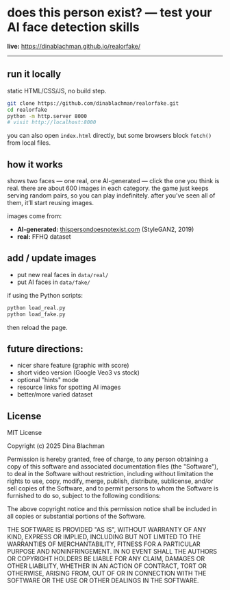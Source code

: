 # does this person exist? — test your AI face detection skills

**live:** https://dinablachman.github.io/realorfake/  

---

## run it locally

static HTML/CSS/JS, no build step.

```bash
git clone https://github.com/dinablachman/realorfake.git
cd realorfake
python -m http.server 8000
# visit http://localhost:8000
```

you can also open `index.html` directly, but some browsers block `fetch()` from local files.

## how it works

shows two faces — one real, one AI-generated — click the one you think is real. 
there are about 600 images in each category. the game just keeps serving random pairs, so you can play indefinitely. after you’ve seen all of them, it’ll start reusing images.

images come from:
- **AI-generated:** [thispersondoesnotexist.com](https://thispersondoesnotexist.com) (StyleGAN2, 2019)
- **real:** FFHQ dataset

## add / update images

- put new real faces in `data/real/`
- put AI faces in `data/fake/`

if using the Python scripts:

```bash
python load_real.py
python load_fake.py
```

then reload the page.

## future directions:

- nicer share feature (graphic with score)
- short video version (Google Veo3 vs stock)
- optional "hints" mode
- resource links for spotting AI images
- better/more varied dataset

## License

MIT License

Copyright (c) 2025 Dina Blachman

Permission is hereby granted, free of charge, to any person obtaining a copy
of this software and associated documentation files (the "Software"), to deal
in the Software without restriction, including without limitation the rights
to use, copy, modify, merge, publish, distribute, sublicense, and/or sell
copies of the Software, and to permit persons to whom the Software is
furnished to do so, subject to the following conditions:

The above copyright notice and this permission notice shall be included in
all copies or substantial portions of the Software.

THE SOFTWARE IS PROVIDED "AS IS", WITHOUT WARRANTY OF ANY KIND, EXPRESS OR
IMPLIED, INCLUDING BUT NOT LIMITED TO THE WARRANTIES OF MERCHANTABILITY,
FITNESS FOR A PARTICULAR PURPOSE AND NONINFRINGEMENT. IN NO EVENT SHALL THE
AUTHORS OR COPYRIGHT HOLDERS BE LIABLE FOR ANY CLAIM, DAMAGES OR OTHER
LIABILITY, WHETHER IN AN ACTION OF CONTRACT, TORT OR OTHERWISE, ARISING
FROM, OUT OF OR IN CONNECTION WITH THE SOFTWARE OR THE USE OR OTHER DEALINGS
IN THE SOFTWARE. 